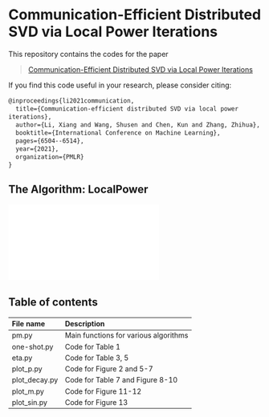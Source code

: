 # Communication-Efficient Distributed SVD via Local Power Iterations

This repository contains the codes for the paper

> [Communication-Efficient Distributed SVD via Local Power Iterations](https://arxiv.org/pdf/2002.08014.pdf)

If you find this code useful in your research, please consider citing:

    @inproceedings{li2021communication,
      title={Communication-efficient distributed SVD via local power iterations},
      author={Li, Xiang and Wang, Shusen and Chen, Kun and Zhang, Zhihua},
      booktitle={International Conference on Machine Learning},
      pages={6504--6514},
      year={2021},
      organization={PMLR}
    }

## The Algorithm: LocalPower

![image](fig/procedure.pdf)

## Table of contents
|File name   | Description |
| :-----       | :----       |
|pm.py         | Main functions for various algorithms   |
|one-shot.py   | Code for Table 1|
|eta.py        | Code for Table 3, 5|
|plot_p.py     | Code for Figure 2 and 5-7 |
|plot_decay.py | Code for Table 7 and Figure 8-10|
|plot_m.py     | Code for Figure 11-12 |
|plot_sin.py   | Code for Figure 13  |

